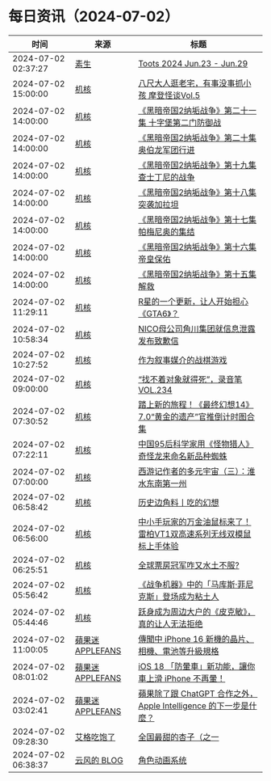 ﻿# 每日资讯（2024-07-02）

|时间|来源|标题|
|---|---|---|
|2024-07-02 02:37:27|[素生](http://z.arlmy.me/atom.xml)|[Toots 2024 Jun.23 - Jun.29](http://z.arlmy.me/posts/MastodonArchives/2024/MastodonTootsArchives_20240629/)|
|2024-07-02 15:00:00|[机核](https://www.gcores.com/rss)|[八尺大人逛老宅，有事没事抓小孩 摩登怪谈Vol.5](https://www.gcores.com/radios/184277)|
|2024-07-02 14:00:00|[机核](https://www.gcores.com/rss)|[《黑暗帝国2纳垢战争》第二十一集 十字堡第二门防御战](https://www.gcores.com/radios/183913)|
|2024-07-02 14:00:00|[机核](https://www.gcores.com/rss)|[《黑暗帝国2纳垢战争》第二十集 奥伯龙军团行进](https://www.gcores.com/radios/183912)|
|2024-07-02 14:00:00|[机核](https://www.gcores.com/rss)|[《黑暗帝国2纳垢战争》第十九集 查士丁尼的战争](https://www.gcores.com/radios/183911)|
|2024-07-02 14:00:00|[机核](https://www.gcores.com/rss)|[《黑暗帝国2纳垢战争》第十八集 突袭加拉坦](https://www.gcores.com/radios/183909)|
|2024-07-02 14:00:00|[机核](https://www.gcores.com/rss)|[《黑暗帝国2纳垢战争》第十七集 帕梅尼奥的集结](https://www.gcores.com/radios/183908)|
|2024-07-02 14:00:00|[机核](https://www.gcores.com/rss)|[《黑暗帝国2纳垢战争》第十六集 帝皇保佑](https://www.gcores.com/radios/183907)|
|2024-07-02 14:00:00|[机核](https://www.gcores.com/rss)|[《黑暗帝国2纳垢战争》第十五集 解救](https://www.gcores.com/radios/183906)|
|2024-07-02 11:29:11|[机核](https://www.gcores.com/rss)|[R星的一个更新，让人开始担心《GTA6》？](https://www.gcores.com/articles/184377)|
|2024-07-02 10:58:34|[机核](https://www.gcores.com/rss)|[NICO母公司角川集团就信息泄露发布致歉信](https://www.gcores.com/articles/184374)|
|2024-07-02 10:27:52|[机核](https://www.gcores.com/rss)|[作为叙事媒介的战棋游戏](https://www.gcores.com/articles/184373)|
|2024-07-02 09:00:00|[机核](https://www.gcores.com/rss)|[“找不着对象就得死”，录音笔 VOL.234](https://www.gcores.com/radios/184367)|
|2024-07-02 07:30:52|[机核](https://www.gcores.com/rss)|[踏上新的旅程！《最终幻想14》7.0“黄金的遗产”官推倒计时图合集](https://www.gcores.com/articles/184355)|
|2024-07-02 07:22:11|[机核](https://www.gcores.com/rss)|[中国95后科学家用《怪物猎人》奇怪龙来命名新品种蜘蛛](https://www.gcores.com/articles/184365)|
|2024-07-02 07:00:00|[机核](https://www.gcores.com/rss)|[西游记作者的多元宇宙（三）：淮水东南第一州](https://www.gcores.com/articles/184335)|
|2024-07-02 06:58:42|[机核](https://www.gcores.com/rss)|[历史边角料丨吃的幻想](https://www.gcores.com/articles/184358)|
|2024-07-02 06:56:00|[机核](https://www.gcores.com/rss)|[中小手玩家的万金油鼠标来了！雷柏VT1双高速系列无线双模鼠标上手体验](https://www.gcores.com/articles/184090)|
|2024-07-02 06:25:51|[机核](https://www.gcores.com/rss)|[全球票房冠军咋又水土不服?](https://www.gcores.com/videos/184357)|
|2024-07-02 05:56:42|[机核](https://www.gcores.com/rss)|[《战争机器》中的「马库斯·菲尼克斯」登场成为粘土人](https://www.gcores.com/articles/184356)|
|2024-07-02 05:44:46|[机核](https://www.gcores.com/rss)|[跃身成为周边大户的《皮克敏》，真的让人无法拒绝](https://www.gcores.com/articles/184354)|
|2024-07-02 11:00:05|[蘋果迷 APPLEFANS](https://applefans.today/feed/)|[傳聞中 iPhone 16 新機的晶片、相機、電池等升級規格](https://applefans.today/2024-07-iphone-16-chip-battery-rumors/)|
|2024-07-02 08:01:02|[蘋果迷 APPLEFANS](https://applefans.today/feed/)|[iOS 18 「防暈車」新功能，讓你車上滑 iPhone 不再暈！](https://applefans.today/2024-ios-18-iphone-vehicle-motion-cues/)|
|2024-07-02 03:02:41|[蘋果迷 APPLEFANS](https://applefans.today/feed/)|[蘋果除了跟 ChatGPT 合作之外，Apple Intelligence 的下一步是什麼？](https://applefans.today/2024-07-apple-intelligence-features-rumors/)|
|2024-07-02 09:28:30|[艾格吃饱了](https://feedpress.me/wx-aigechibaole)|[全国最甜的杏子（之一](http://mp.weixin.qq.com/s?__biz=MjM5NTYxODQyMA%3D%3D&mid=2653455516&idx=1&sn=2934780e191e58d9e539397240391a17)|
|2024-07-02 06:38:37|[云风的 BLOG](http://blog.codingnow.com/atom.xml)|[角色动画系统](https://blog.codingnow.com/2024/07/avatar_animation.html)|
